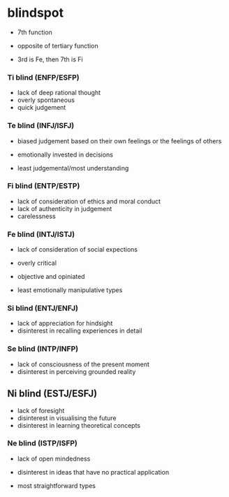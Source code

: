 # blindspot

- 7th function

- opposite of tertiary function

- 3rd is Fe, then 7th is Fi

### Ti blind (ENFP/ESFP)

- lack of deep rational thought
- overly spontaneous
- quick judgement

### Te blind (INFJ/ISFJ)

- biased judgement based on their own feelings or the feelings of others
- emotionally invested in decisions

- least judgemental/most understanding

### Fi blind (ENTP/ESTP)

- lack of consideration of ethics and moral conduct
- lack of authenticity in judgement
- carelessness

### Fe blind (INTJ/ISTJ)

- lack of consideration of social expections
- overly critical
- objective and opiniated

- least emotionally manipulative types

### Si blind (ENTJ/ENFJ)

- lack of appreciation for hindsight
- disinterest in recalling experiences in detail

### Se blind (INTP/INFP)

- lack of consciousness of the present moment
- disinterest in perceiving grounded reality

## Ni blind (ESTJ/ESFJ)

- lack of foresight
- disinterest in visualising the future
- disinterest in learning theoretical concepts

### Ne blind (ISTP/ISFP)

- lack of open mindedness
- disinterest in ideas that have no practical application

- most straightforward types
